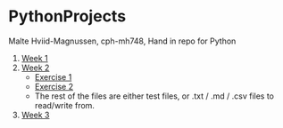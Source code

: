# PythonProjects
 Malte Hviid-Magnussen, cph-mh748, Hand in repo for Python

1. [Week 1](https://github.com/MalteMagnussen/PythonProjects/blob/master/week1/01%20Exercise.ipynb)
2. [Week 2](https://github.com/MalteMagnussen/PythonProjects/blob/master/week2/Exercises)
    - [Exercise 1](https://github.com/MalteMagnussen/PythonProjects/blob/master/week2/Exercises/one.py)
    - [Exercise 2](https://github.com/MalteMagnussen/PythonProjects/blob/master/week2/Exercises/utils.py)
    - The rest of the files are either test files, or .txt / .md / .csv files to read/write from. 
3. [Week 3](https://github.com/MalteMagnussen/PythonProjects/tree/master/week3/Exercises)
